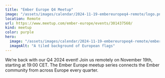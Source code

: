 ```yaml
---
title: "Ember Europe Q4 Meetup"
image: "/assets/images/calendar/2024-11-19-embereuropeq4-remote/logo.png"
location: Remote
url: https://www.meetup.com/ember-europe/events/301437560/
kind: meetup
color: purple
hero:
  image: "/assets/images/calendar/2024-11-19-embereuropeq4-remote/embereurope.png"
  imageAlt: "A tiled background of European flags"
---
```


We’re back with our Q4 2024 event! Join us remotely on November 19th, starting at 19:00 CET. The Ember Europe meetup series connects the Ember community from across Europe every quarter.
